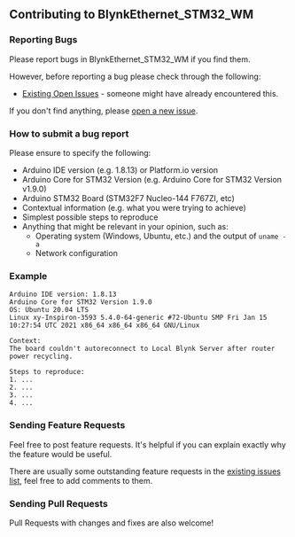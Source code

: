 ## Contributing to BlynkEthernet_STM32_WM

### Reporting Bugs

Please report bugs in BlynkEthernet_STM32_WM if you find them.

However, before reporting a bug please check through the following:

* [Existing Open Issues](https://github.com/khoih-prog/BlynkEthernet_STM32_WM/issues) - someone might have already encountered this.

If you don't find anything, please [open a new issue](https://github.com/khoih-prog/BlynkEthernet_STM32_WM/issues/new).

### How to submit a bug report

Please ensure to specify the following:

* Arduino IDE version (e.g. 1.8.13) or Platform.io version
* Arduino Core for STM32 Version (e.g. Arduino Core for STM32 Version v1.9.0)
* Arduino STM32 Board (STM32F7 Nucleo-144 F767ZI, etc)
* Contextual information (e.g. what you were trying to achieve)
* Simplest possible steps to reproduce
* Anything that might be relevant in your opinion, such as:
  * Operating system (Windows, Ubuntu, etc.) and the output of `uname -a`
  * Network configuration


### Example

```
Arduino IDE version: 1.8.13
Arduino Core for STM32 Version 1.9.0
OS: Ubuntu 20.04 LTS
Linux xy-Inspiron-3593 5.4.0-64-generic #72-Ubuntu SMP Fri Jan 15 10:27:54 UTC 2021 x86_64 x86_64 x86_64 GNU/Linux

Context:
The board couldn't autoreconnect to Local Blynk Server after router power recycling.

Steps to reproduce:
1. ...
2. ...
3. ...
4. ...
```
### Sending Feature Requests

Feel free to post feature requests. It's helpful if you can explain exactly why the feature would be useful.

There are usually some outstanding feature requests in the [existing issues list](https://github.com/khoih-prog/BlynkEthernet_STM32_WM/issues?q=is%3Aopen+is%3Aissue+label%3Aenhancement), feel free to add comments to them.

### Sending Pull Requests

Pull Requests with changes and fixes are also welcome!

